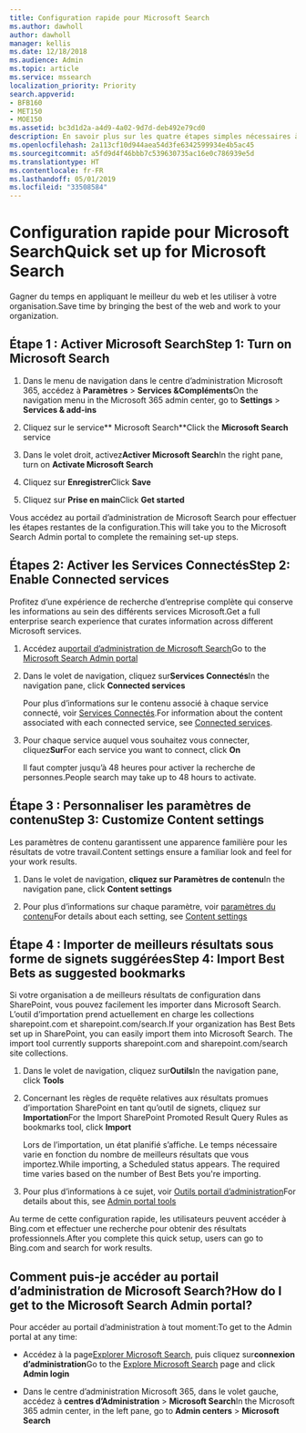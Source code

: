 ```yaml
---
title: Configuration rapide pour Microsoft Search
ms.author: dawholl
author: dawholl
manager: kellis
ms.date: 12/18/2018
ms.audience: Admin
ms.topic: article
ms.service: mssearch
localization_priority: Priority
search.appverid:
- BFB160
- MET150
- MOE150
ms.assetid: bc3d1d2a-a4d9-4a02-9d7d-deb492e79cd0
description: En savoir plus sur les quatre étapes simples nécessaires à l’activation et l’utilisation de Microsoft Search.
ms.openlocfilehash: 2a113cf10d944aea54d3fe6342599934e4b5ac45
ms.sourcegitcommit: a5fd9d4f46bbb7c539630735ac16e0c786939e5d
ms.translationtype: HT
ms.contentlocale: fr-FR
ms.lasthandoff: 05/01/2019
ms.locfileid: "33508584"
---
```

# <a name="quick-set-up-for-microsoft-search"></a><span data-ttu-id="26efc-103">Configuration rapide pour Microsoft Search</span><span class="sxs-lookup"><span data-stu-id="26efc-103">Quick set up for Microsoft Search</span></span>

<span data-ttu-id="26efc-104">Gagner du temps en appliquant le meilleur du web et les utiliser à votre organisation.</span><span class="sxs-lookup"><span data-stu-id="26efc-104">Save time by bringing the best of the web and work to your organization.</span></span>
  
## <a name="step-1-turn-on-microsoft-search"></a><span data-ttu-id="26efc-105">Étape 1 : Activer Microsoft Search</span><span class="sxs-lookup"><span data-stu-id="26efc-105">Step 1: Turn on Microsoft Search</span></span>

1. <span data-ttu-id="26efc-106">Dans le menu de navigation dans le centre d’administration Microsoft 365, accédez à **Paramètres** \> **Services &amp;Compléments**</span><span class="sxs-lookup"><span data-stu-id="26efc-106">On the navigation menu in the Microsoft 365 admin center, go to **Settings** \> **Services &amp; add-ins**</span></span>
    
2. <span data-ttu-id="26efc-107">Cliquez sur le service\*\* Microsoft Search\*\*</span><span class="sxs-lookup"><span data-stu-id="26efc-107">Click the **Microsoft Search** service</span></span> 
    
3. <span data-ttu-id="26efc-108">Dans le volet droit, activez**Activer Microsoft Search**</span><span class="sxs-lookup"><span data-stu-id="26efc-108">In the right pane, turn on **Activate Microsoft Search**</span></span>
    
4. <span data-ttu-id="26efc-109">Cliquez sur **Enregistrer**</span><span class="sxs-lookup"><span data-stu-id="26efc-109">Click **Save**</span></span>
    
5. <span data-ttu-id="26efc-110">Cliquez sur **Prise en main**</span><span class="sxs-lookup"><span data-stu-id="26efc-110">Click **Get started**</span></span>
  
<span data-ttu-id="26efc-111">Vous accédez au portail d’administration de Microsoft Search pour effectuer les étapes restantes de la configuration.</span><span class="sxs-lookup"><span data-stu-id="26efc-111">This will take you to the Microsoft Search Admin portal to complete the remaining set-up steps.</span></span>
    
## <a name="step-2-enable-connected-services"></a><span data-ttu-id="26efc-112">Étapes 2: Activer les Services Connectés</span><span class="sxs-lookup"><span data-stu-id="26efc-112">Step 2: Enable Connected services</span></span>

<span data-ttu-id="26efc-113">Profitez d’une expérience de recherche d’entreprise complète qui conserve les informations au sein des différents services Microsoft.</span><span class="sxs-lookup"><span data-stu-id="26efc-113">Get a full enterprise search experience that curates information across different Microsoft services.</span></span>
  
1. <span data-ttu-id="26efc-114">Accédez au[portail d’administration de Microsoft Search](https://www.bingforbusiness.com/admin)</span><span class="sxs-lookup"><span data-stu-id="26efc-114">Go to the [Microsoft Search Admin portal](https://www.bingforbusiness.com/admin)</span></span>
    
2. <span data-ttu-id="26efc-115">Dans le volet de navigation, cliquez sur**Services Connectés**</span><span class="sxs-lookup"><span data-stu-id="26efc-115">In the navigation pane, click **Connected services**</span></span>
    
    <span data-ttu-id="26efc-116">Pour plus d’informations sur le contenu associé à chaque service connecté, voir [Services Connectés](connected-services.md).</span><span class="sxs-lookup"><span data-stu-id="26efc-116">For information about the content associated with each connected service, see [Connected services](connected-services.md).</span></span>
    
3. <span data-ttu-id="26efc-117">Pour chaque service auquel vous souhaitez vous connecter, cliquez**Sur**</span><span class="sxs-lookup"><span data-stu-id="26efc-117">For each service you want to connect, click **On**</span></span>
    
    <span data-ttu-id="26efc-118">Il faut compter jusqu’à 48 heures pour activer la recherche de personnes.</span><span class="sxs-lookup"><span data-stu-id="26efc-118">People search may take up to 48 hours to activate.</span></span>
    
## <a name="step-3-customize-content-settings"></a><span data-ttu-id="26efc-119">Étape 3 : Personnaliser les paramètres de contenu</span><span class="sxs-lookup"><span data-stu-id="26efc-119">Step 3: Customize Content settings</span></span>

<span data-ttu-id="26efc-120">Les paramètres de contenu garantissent une apparence familière pour les résultats de votre travail.</span><span class="sxs-lookup"><span data-stu-id="26efc-120">Content settings ensure a familiar look and feel for your work results.</span></span> 
  
1. <span data-ttu-id="26efc-121">Dans le volet de navigation, **cliquez sur Paramètres de contenu**</span><span class="sxs-lookup"><span data-stu-id="26efc-121">In the navigation pane, click **Content settings**</span></span>
    
2. <span data-ttu-id="26efc-122">Pour plus d’informations sur chaque paramètre, voir [paramètres du contenu](content-settings.md)</span><span class="sxs-lookup"><span data-stu-id="26efc-122">For details about each setting, see [Content settings](content-settings.md)</span></span>
    
## <a name="step-4-import-best-bets-as-suggested-bookmarks"></a><span data-ttu-id="26efc-123">Étape 4 : Importer de meilleurs résultats sous forme de signets suggérées</span><span class="sxs-lookup"><span data-stu-id="26efc-123">Step 4: Import Best Bets as suggested bookmarks</span></span>

<span data-ttu-id="26efc-p101">Si votre organisation a de meilleurs résultats de configuration dans SharePoint, vous pouvez facilement les importer dans Microsoft Search. L’outil d’importation prend actuellement en charge les collections sharepoint.com et sharepoint.com/search.</span><span class="sxs-lookup"><span data-stu-id="26efc-p101">If your organization has Best Bets set up in SharePoint, you can easily import them into Microsoft Search. The import tool currently supports sharepoint.com and sharepoint.com/search site collections.</span></span> 
  
1. <span data-ttu-id="26efc-126">Dans le volet de navigation, cliquez sur**Outils**</span><span class="sxs-lookup"><span data-stu-id="26efc-126">In the navigation pane, click **Tools**</span></span>
    
2. <span data-ttu-id="26efc-127">Concernant les règles de requête relatives aux résultats promues d’importation SharePoint en tant qu’outil de signets, cliquez sur **Importation**</span><span class="sxs-lookup"><span data-stu-id="26efc-127">For the Import SharePoint Promoted Result Query Rules as bookmarks tool, click **Import**</span></span>
    
    <span data-ttu-id="26efc-p102">Lors de l’importation, un état planifié s’affiche. Le temps nécessaire varie en fonction du nombre de meilleurs résultats que vous importez.</span><span class="sxs-lookup"><span data-stu-id="26efc-p102">While importing, a Scheduled status appears. The required time varies based on the number of Best Bets you're importing.</span></span>
    
3. <span data-ttu-id="26efc-130">Pour plus d’informations à ce sujet, voir [Outils portail d’administration](admin-portal-tools.md)</span><span class="sxs-lookup"><span data-stu-id="26efc-130">For details about this, see [Admin portal tools](admin-portal-tools.md)</span></span>
    
<span data-ttu-id="26efc-131">Au terme de cette configuration rapide, les utilisateurs peuvent accéder à Bing.com et effectuer une recherche pour obtenir des résultats professionnels.</span><span class="sxs-lookup"><span data-stu-id="26efc-131">After you complete this quick setup, users can go to Bing.com and search for work results.</span></span> 
  
## <a name="how-do-i-get-to-the-microsoft-search-admin-portal"></a><span data-ttu-id="26efc-132">Comment puis-je accéder au portail d’administration de Microsoft Search?</span><span class="sxs-lookup"><span data-stu-id="26efc-132">How do I get to the Microsoft Search Admin portal?</span></span>

<span data-ttu-id="26efc-133">Pour accéder au portail d’administration à tout moment:</span><span class="sxs-lookup"><span data-stu-id="26efc-133">To get to the Admin portal at any time:</span></span>
  
- <span data-ttu-id="26efc-134">Accédez à la page[Explorer Microsoft Search](https://www.bing.com/business/explore), puis cliquez sur**connexion d’administration**</span><span class="sxs-lookup"><span data-stu-id="26efc-134">Go to the [Explore Microsoft Search](https://www.bing.com/business/explore) page and click **Admin login**</span></span>
    
- <span data-ttu-id="26efc-135">Dans le centre d’administration Microsoft 365, dans le volet gauche, accédez à **centres d’Administration** \> **Microsoft Search**</span><span class="sxs-lookup"><span data-stu-id="26efc-135">In the Microsoft 365 admin center, in the left pane, go to **Admin centers** \> **Microsoft Search**</span></span>

  

